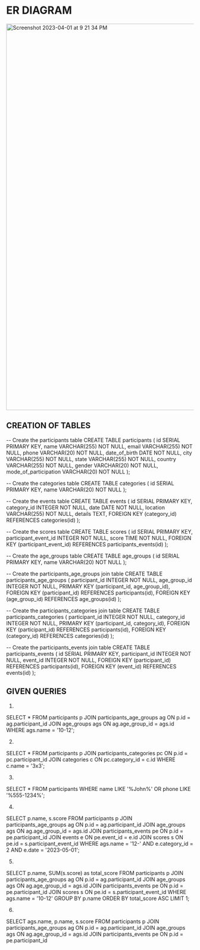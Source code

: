# ER DIAGRAM


<img width="1038" alt="Screenshot 2023-04-01 at 9 21 34 PM" src="https://user-images.githubusercontent.com/91822334/229522440-eb59b9c9-20b5-4154-bc49-cfbcf41b925d.png">



## CREATION OF TABLES


-- Create the participants table
CREATE TABLE participants (
    id SERIAL PRIMARY KEY,
    name VARCHAR(255) NOT NULL,
    email VARCHAR(255) NOT NULL,
    phone VARCHAR(20) NOT NULL,
    date_of_birth DATE NOT NULL,
    city VARCHAR(255) NOT NULL,
    state VARCHAR(255) NOT NULL,
    country VARCHAR(255) NOT NULL,
    gender VARCHAR(20) NOT NULL,
    mode_of_participation VARCHAR(20) NOT NULL
);



-- Create the categories table
CREATE TABLE categories (
    id SERIAL PRIMARY KEY,
    name VARCHAR(20) NOT NULL
);



-- Create the events table
CREATE TABLE events (
    id SERIAL PRIMARY KEY,
    category_id INTEGER NOT NULL,
    date DATE NOT NULL,
    location VARCHAR(255) NOT NULL,
    details TEXT,
    FOREIGN KEY (category_id) REFERENCES categories(id)
);



-- Create the scores table
CREATE TABLE scores (
    id SERIAL PRIMARY KEY,
    participant_event_id INTEGER NOT NULL,
    score TIME NOT NULL,
    FOREIGN KEY (participant_event_id) REFERENCES participants_events(id)
);



-- Create the age_groups table
CREATE TABLE age_groups (
    id SERIAL PRIMARY KEY,
    name VARCHAR(20) NOT NULL
);



-- Create the participants_age_groups join table
CREATE TABLE participants_age_groups (
    participant_id INTEGER NOT NULL,
    age_group_id INTEGER NOT NULL,
    PRIMARY KEY (participant_id, age_group_id),
    FOREIGN KEY (participant_id) REFERENCES participants(id),
    FOREIGN KEY (age_group_id) REFERENCES age_groups(id)
);



-- Create the participants_categories join table
CREATE TABLE participants_categories (
    participant_id INTEGER NOT NULL,
    category_id INTEGER NOT NULL,
    PRIMARY KEY (participant_id, category_id),
    FOREIGN KEY (participant_id) REFERENCES participants(id),
    FOREIGN KEY (category_id) REFERENCES categories(id)
);



-- Create the participants_events join table
CREATE TABLE participants_events (
    id SERIAL PRIMARY KEY,
    participant_id INTEGER NOT NULL,
    event_id INTEGER NOT NULL,
    FOREIGN KEY (participant_id) REFERENCES participants(id),
    FOREIGN KEY (event_id) REFERENCES events(id)
);



## GIVEN QUERIES
1)
SELECT *
FROM participants p
JOIN participants_age_groups ag ON p.id = ag.participant_id
JOIN age_groups ags ON ag.age_group_id = ags.id
WHERE ags.name = '10-12';

2)
SELECT *
FROM participants p
JOIN participants_categories pc ON p.id = pc.participant_id
JOIN categories c ON pc.category_id = c.id
WHERE c.name = '3x3';

3)
SELECT *
FROM participants
WHERE name LIKE '%John%' OR phone LIKE '%555-1234%';

4)
SELECT p.name, s.score
FROM participants p
JOIN participants_age_groups ag ON p.id = ag.participant_id
JOIN age_groups ags ON ag.age_group_id = ags.id
JOIN participants_events pe ON p.id = pe.participant_id
JOIN events e ON pe.event_id = e.id
JOIN scores s ON pe.id = s.participant_event_id
WHERE ags.name = '12-' AND e.category_id = 2 AND e.date = '2023-05-01';

5)
SELECT p.name, SUM(s.score) as total_score
FROM participants p
JOIN participants_age_groups ag ON p.id = ag.participant_id
JOIN age_groups ags ON ag.age_group_id = ags.id
JOIN participants_events pe ON p.id = pe.participant_id
JOIN scores s ON pe.id = s.participant_event_id
WHERE ags.name = '10-12'
GROUP BY p.name
ORDER BY total_score ASC
LIMIT 1;

6)
SELECT ags.name, p.name, s.score
FROM participants p
JOIN participants_age_groups ag ON p.id = ag.participant_id
JOIN age_groups ags ON ag.age_group_id = ags.id
JOIN participants_events pe ON p.id = pe.participant_id
